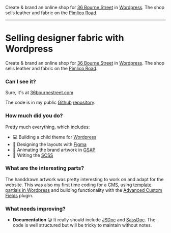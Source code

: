 Create & brand an online shop for [36 Bourne Street](https://36bournestreet.com) in [Wordpress](https://wordpress.com). The shop sells leather and fabric on the [Pimlico Road](https://www.sothebys.com/en/digital-catalogues/the-pimlico-road-londons-design-antiques-district).

---

# Selling designer fabric with Wordpress

Create & brand an online shop for [36 Bourne Street](https://36bournestreet.com) in [Wordpress](https://wordpress.com). The shop sells leather and fabric on the [Pimlico Road](https://www.sothebys.com/en/digital-catalogues/the-pimlico-road-londons-design-antiques-district).

### Can I see it?

Sure, it's at [36bournestreet.com](https://www.36bournestreet.com)

The code is in my public [Github](https://github.com) [repository](https://github.com/paulheading/BourneSt).

### How much did you do?

Pretty much everything, which includes:

- 💻 Building a child theme for [Wordpress](https://wordpress.com/)
- 🎨 Designing the layouts with [Figma](https://figma.com)
- 🚀 Animating the brand artwork in [GSAP](https://greensock.com)
- 📝 Writing the [SCSS](https://sass-lang.com)

### What are the interesting parts?

The handdrawn artwork was pretty interesting to work on and adapt for the website. This was also my first time coding for a [CMS](https://www.wpbeginner.com/glossary/content-management-system-cms), using [template partials in Wordpress](https://www.sitepoint.com/build-wordpress-theme-from-scratch-first-steps) and building functionality with the [Advanced Custom Fields](https://www.advancedcustomfields.com) plugin.

### What needs improving?

- **Documentation** 😥 It really should include [JSDoc](https://jsdoc.app) and [SassDoc](https://sassdoc.com). The code is well structured but will be tricky to maintain without notes.
